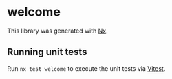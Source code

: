 # welcome

This library was generated with [Nx](https://nx.dev).

## Running unit tests

Run `nx test welcome` to execute the unit tests via [Vitest](https://vitest.dev/).

